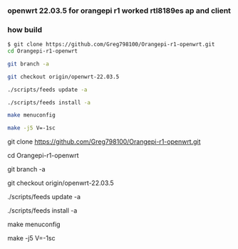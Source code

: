 <h3 align="left">openwrt 22.03.5 for orangepi r1 worked rtl8189es ap and client</h3>

<h3 align="left">how build</h3>

```sh
$ git clone https://github.com/Greg798100/Orangepi-r1-openwrt.git
cd Orangepi-r1-openwrt

git branch -a

git checkout origin/openwrt-22.03.5

./scripts/feeds update -a

./scripts/feeds install -a

make menuconfig

make -j5 V=-1sc
```

git clone https://github.com/Greg798100/Orangepi-r1-openwrt.git

cd Orangepi-r1-openwrt

git branch -a

git checkout origin/openwrt-22.03.5

./scripts/feeds update -a

./scripts/feeds install -a

make menuconfig

make -j5 V=-1sc
